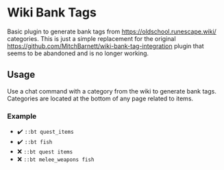 # Wiki Bank Tags
Basic plugin to generate bank tags from https://oldschool.runescape.wiki/ categories. This is just a simple replacement for the original https://github.com/MitchBarnett/wiki-bank-tag-integration plugin that seems to be abandoned and is no longer working.

## Usage
Use a chat command with a category from the wiki to generate bank tags. Categories are located at the bottom of any page related to items.

### Example
- ✔️ `::bt quest_items`
- ✔️ `::bt fish`
- ❌ `::bt quest items`
- ❌ `::bt melee_weapons fish`